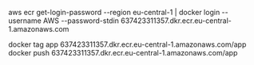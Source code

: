 aws ecr get-login-password --region eu-central-1 | docker login --username AWS --password-stdin 637423311357.dkr.ecr.eu-central-1.amazonaws.com

docker tag app 637423311357.dkr.ecr.eu-central-1.amazonaws.com/app
docker push 637423311357.dkr.ecr.eu-central-1.amazonaws.com/app
